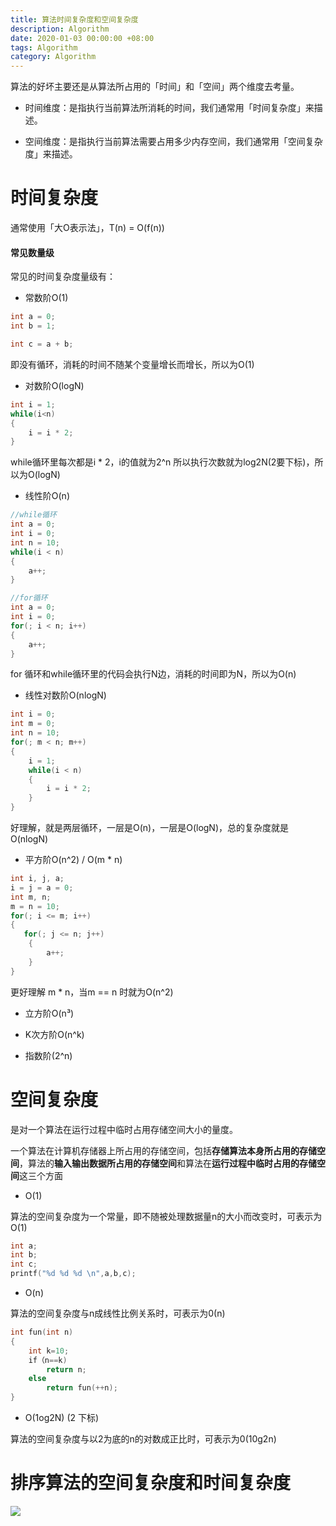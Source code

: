 ```yaml
---
title: 算法时间复杂度和空间复杂度
description: Algorithm
date: 2020-01-03 00:00:00 +08:00
tags: Algorithm
category: Algorithm
---
```


算法的好坏主要还是从算法所占用的「时间」和「空间」两个维度去考量。

- 时间维度：是指执行当前算法所消耗的时间，我们通常用「时间复杂度」来描述。

- 空间维度：是指执行当前算法需要占用多少内存空间，我们通常用「空间复杂度」来描述。

# 时间复杂度

通常使用「大O表示法」，T(n) = O(f(n))

#### 常见数量级
常见的时间复杂度量级有：

- 常数阶O(1)
``` c++
int a = 0; 
int b = 1;

int c = a + b;
```
即没有循环，消耗的时间不随某个变量增长而增长，所以为O(1)

- 对数阶O(logN)
``` c++
int i = 1;
while(i<n)
{
    i = i * 2;
}
```

while循环里每次都是i * 2，i的值就为2^n 所以执行次数就为log2N(2要下标)，所以为O(logN)

- 线性阶O(n)
``` c++
//while循环
int a = 0;
int i = 0;
int n = 10;
while(i < n)
{
    a++;
}

//for循环
int a = 0;
int i = 0;
for(; i < n; i++)
{
    a++;
}
```

for 循环和while循环里的代码会执行N边，消耗的时间即为N，所以为O(n)

- 线性对数阶O(nlogN)
``` c++
int i = 0;
int m = 0;
int n = 10;
for(; m < n; m++)
{
    i = 1;
    while(i < n)
    {
        i = i * 2;
    }
}
```

好理解，就是两层循环，一层是O(n)，一层是O(logN)，总的复杂度就是O(nlogN)

- 平方阶O(n^2) / O(m * n)
``` c++
int i, j, a;
i = j = a = 0;
int m, n;
m = n = 10;
for(; i <= m; i++)
{
   for(; j <= n; j++)
    {
        a++;
    }
}
```
更好理解 m * n，当m == n 时就为O(n^2)

- 立方阶O(n³)

- K次方阶O(n^k)

- 指数阶(2^n)

# 空间复杂度

是对一个算法在运行过程中临时占用存储空间大小的量度。

一个算法在计算机存储器上所占用的存储空间，包括<b>存储算法本身所占用的存储空间</b>，算法的<b>输入输出数据所占用的存储空间</b>和算法在<b>运行过程中临时占用的存储空间</b>这三个方面

- O(1)

算法的空间复杂度为一个常量，即不随被处理数据量n的大小而改变时，可表示为O(1)
``` c++
int a;
int b;
int c;
printf("%d %d %d \n",a,b,c);
```

- O(n)

算法的空间复杂度与n成线性比例关系时，可表示为0(n)
``` c++
int fun(int n)
{
    int k=10;
    if（n==k)
        return n;
    else
        return fun(++n);
}
```

- O(1og2N) (2 下标)

算法的空间复杂度与以2为底的n的对数成正比时，可表示为0(10g2n)

# 排序算法的空间复杂度和时间复杂度
![](https://raw.githubusercontent.com/huobingli/huobingli.github.io/master/img/suanfaxingneng.png)